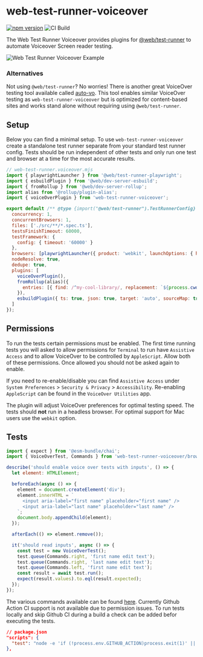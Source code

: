 # web-test-runner-voiceover

[![npm version](https://badge.fury.io/js/web-test-runner-voiceover.svg)](https://badge.fury.io/js/web-test-runner-voiceover) ![CI Build](https://github.com/coryrylan/web-test-runner-voiceover/actions/workflows/build.yml/badge.svg)

The Web Test Runner Voiceover provides plugins for [@web/test-runner](https://modern-web.dev/docs/test-runner/overview/) to automate Voiceover Screen reader testing.

![Web Test Runner Voiceover Example](https://github.com/coryrylan/web-test-runner-voiceover/blob/main/assets/web-test-runner-voiceover.png)

### Alternatives

Not using `@web/test-runner`? No worries! There is another great VoiceOver testing tool available called [auto-vo](https://github.com/ckundo/auto-vo). This tool enables similar VoiceOver testing as `web-test-runner-voiceover` but is optimized for content-based sites and works stand alone without requiring using `@web/test-runner`.

## Setup

Below you can find a minimal setup. To use `web-test-runner-voiceover` create a standalone test runner separate from your standard test runner config. Tests should be run independent of other tests and only run one test and browser at a time for the most accurate results.

```javascript
// web-test-runner.voiceover.mjs
import { playwrightLauncher } from '@web/test-runner-playwright';
import { esbuildPlugin } from '@web/dev-server-esbuild';
import { fromRollup } from '@web/dev-server-rollup';
import alias from '@rollup/plugin-alias';
import { voiceOverPlugin } from 'web-test-runner-voiceover'; 

export default /** @type {import("@web/test-runner").TestRunnerConfig} */ ({
  concurrency: 1,
  concurrentBrowsers: 1,
  files: ['./src/**/*.spec.ts'],
  testsFinishTimeout: 60000,
  testFramework: {
    config: { timeout: '60000' }
  },
  browsers: [playwrightLauncher({ product: 'webkit', launchOptions: { headless: false } })],
  nodeResolve: true,
  dedupe: true,
  plugins: [
    voiceOverPlugin(),
    fromRollup(alias)({
      entries: [{ find: /^my-cool-library/, replacement: `${process.cwd()}/dist` }],
    }),
    esbuildPlugin({ ts: true, json: true, target: 'auto', sourceMap: true })
  ]
});
```
## Permissions

To run the tests certain permissions must be enabled. The first time running tests you will asked to allow permissions for `Terminal` to run have `Assistive Access` and to allow VoiceOver to be controlled by `AppleScript`.
Allow both of these permissions. Once allowed you should not be asked again to enable.

If you need to re-enable/disable
you can find `Assistive Access` under `System Preferences` > `Security & Privacy` > `Accessibility`. Re-enabling `AppleScript` can be found in the `VoiceOver Utilities` app.

The plugin will adjust VoiceOver preferences for optimal testing speed. The tests should **not** run in a headless browser. For optimal support for Mac users use the `webkit` option.

## Tests

```javascript
import { expect } from '@esm-bundle/chai';
import { VoiceOverTest, Commands } from 'web-test-runner-voiceover/browser';

describe('should enable voice over tests with inputs', () => {
  let element: HTMLElement;

  beforeEach(async () => {
    element = document.createElement('div');
    element.innerHTML = `
      <input aria-label="first name" placeholder="first name" />
      <input aria-label="last name" placeholder="last name" />
    `;
    document.body.appendChild(element);
  });

  afterEach(() => element.remove());

  it('should read inputs', async () => {
    const test = new VoiceOverTest();
    test.queue(Commands.right, 'first name edit text');
    test.queue(Commands.right, 'last name edit text');
    test.queue(Commands.left, 'first name edit text');
    const result = await test.run();
    expect(result.values).to.eql(result.expected);
  });
});
```

The various commands available can be found [here](https://github.com/coryrylan/web-test-runner-voiceover/blob/main/src/commands.ts).
Currently Github Action CI support is not available due to permission issues. To run tests locally and skip Github CI during a build a check can be added befor executing the tests.

```json
// package.json
"scripts": {
  "test": "node -e 'if (!process.env.GITHUB_ACTION)process.exit(1)' || web-test-runner",
},
```